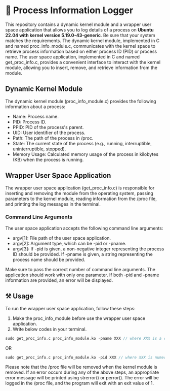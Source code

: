 # 🚀 Process Information Logger
This repository contains a dynamic kernel module and a wrapper user space application that allows you to log details of a process on **Ubuntu 22.04 with kernel version 5.19.0-43-generic**. Be sure that your system matches the requirements. 
The dynamic kernel module, implemented in C and named proc_info_module.c, communicates with the kernel space to retrieve process information based on either process ID (PID) or process name. The user space application, implemented in C and named get_proc_info.c, provides a convenient interface to interact with the kernel module, allowing you to insert, remove, and retrieve information from the module.

## Dynamic Kernel Module
The dynamic kernel module (proc_info_module.c) provides the following information about a process:

+ Name: Process name.
+ PID: Process ID.
+ PPID: PID of the process's parent.
+ UID: User identifier of the process.
+ Path: The path of the process in /proc.
+ State: The current state of the process (e.g., running, interruptible, uninterruptible, stopped).
+ Memory Usage: Calculated memory usage of the process in kilobytes (KB) when the process is running.

## Wrapper User Space Application
The wrapper user space application (get_proc_info.c) is responsible for inserting and removing the module from the operating system, passing parameters to the kernel module, reading information from the /proc file, and printing the log messages in the terminal.

### Command Line Arguments
The user space application accepts the following command line arguments:

+ argv[1]: File path of the user space application.
+ argv[2]: Argument type, which can be -pid or -pname.
+ argv[3]: If -pid is given, a non-negative integer representing the process ID should be provided. If -pname is given, a string representing the process name should be provided.

Make sure to pass the correct number of command line arguments. The application should work with only one parameter. If both -pid and -pname information are provided, an error will be displayed.

## ⚒ Usage
To run the wrapper user space application, follow these steps:

1. Make the proc_info_module before use the wrapper user space application.
2. Write below codes in your terminal.
```C
sudo get_proc_info.c proc_info_module.ko -pname XXX // where XXX is a char[] that refers to process name.
```
OR
```C
sudo get_proc_info.c proc_info_module.ko -pid XXX // where XXX is numeric differ than negative values that refers to process id.
```

Please note that the /proc file will be removed when the kernel module is removed. If an error occurs during any of the above steps, an appropriate error message will be printed using strerror() or perror(). The error will be logged in the /proc file, and the program will exit with an exit value of 1.


